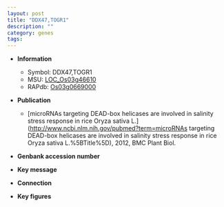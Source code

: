 ```yaml
---
layout: post
title: "DDX47,TOGR1"
description: ""
category: genes
tags: 
---
```


* **Information**  
    + Symbol: DDX47,TOGR1  
    + MSU: [LOC_Os03g46610](http://rice.plantbiology.msu.edu/cgi-bin/ORF_infopage.cgi?orf=LOC_Os03g46610)  
    + RAPdb: [Os03g0669000](http://rapdb.dna.affrc.go.jp/viewer/gbrowse_details/irgsp1?name=Os03g0669000)  

* **Publication**  
    + [microRNAs targeting DEAD-box helicases are involved in salinity stress response in rice Oryza sativa L.](http://www.ncbi.nlm.nih.gov/pubmed?term=microRNAs targeting DEAD-box helicases are involved in salinity stress response in rice Oryza sativa L.%5BTitle%5D), 2012, BMC Plant Biol.

* **Genbank accession number**  

* **Key message**  

* **Connection**  

* **Key figures**  


